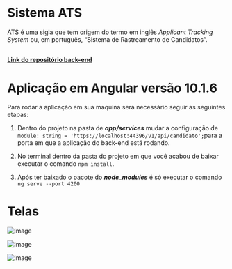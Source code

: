 # Sistema ATS

ATS é uma sigla que tem origem do termo em inglês _Applicant Tracking System_ ou, em português, “Sistema de Rastreamento de Candidatos”. 

##
**[Link do repositório back-end](https://github.com/GuuiiCode/SistemaATS-Backend)**
##

# Aplicação em Angular versão 10.1.6
Para rodar a aplicação em sua maquina será necessário seguir as seguintes etapas:

 1. Dentro do projeto na pasta de ***app/services***  mudar a configuração de `module: string = 'https://localhost:44396/v1/api/candidato';`para a porta em que a aplicação do back-end está rodando.
 
 2. No terminal dentro da pasta do projeto em que você acabou de baixar executar o comando `npm install`. 
 
 3. Após ter baixado o pacote do ***node_modules***  é só executar o comando `ng serve --port 4200` 

# Telas

![image](https://user-images.githubusercontent.com/27358198/121666124-4e679280-ca7f-11eb-9f47-b86c731f885d.png)

![image](https://user-images.githubusercontent.com/27358198/121666221-6212f900-ca7f-11eb-9799-3bb65e50202c.png)

![image](https://user-images.githubusercontent.com/27358198/121666221-6212f900-ca7f-11eb-9799-3bb65e50202c.png)

